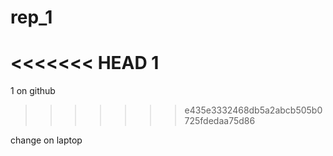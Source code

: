 # rep_1
<<<<<<< HEAD
1
=======
1
on github
>>>>>>> e435e3332468db5a2abcb505b0725fdedaa75d86

change on laptop
